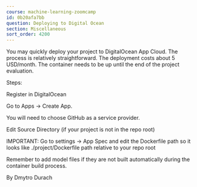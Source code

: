 ```yaml
---
course: machine-learning-zoomcamp
id: 0b20afa7bb
question: Deploying to Digital Ocean
section: Miscellaneous
sort_order: 4200
---
```


You may quickly deploy your project to DigitalOcean App Cloud. The process is relatively straightforward. The deployment costs about 5 USD/month. The container needs to be up until the end of the project evaluation.

Steps:

Register in DigitalOcean

Go to Apps -> Create App.

You will need to choose GitHub as a service provider.

Edit Source Directory (if your project is not in the repo root)

IMPORTANT: Go to settings -> App Spec and edit the Dockerfile path so it looks like ./project/Dockerfile path relative to your repo root

Remember to add model files if they are not built automatically during the container build process.

By Dmytro Durach

